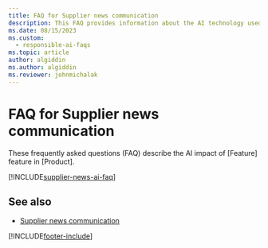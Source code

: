```yaml
---
title: FAQ for Supplier news communication
description: This FAQ provides information about the AI technology used in Supplier news communication, along with key considerations and details about how AI is used, how it was tested and evaluated, and any specific limitations.
ms.date: 08/15/2023
ms.custom: 
  - responsible-ai-faqs
ms.topic: article
author: algiddin
ms.author: algiddin
ms.reviewer: johnmichalak
---
```


# FAQ for Supplier news communication

These frequently asked questions (FAQ) describe the AI impact of [Feature] feature in [Product].

[!INCLUDE[supplier-news-ai-faq](../includes/supplier-news-ai-faq.md)]

## See also

- [Supplier news communication](../use/supplier-news-communication.md)

[!INCLUDE[footer-include](../includes/footer-banner.md)]
